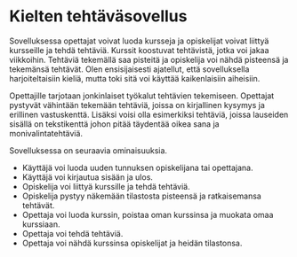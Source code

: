 # Kielten tehtäväsovellus

Sovelluksessa opettajat voivat luoda kursseja ja opiskelijat voivat liittyä 
kursseille ja tehdä tehtäviä. Kurssit koostuvat tehtävistä, jotka voi jakaa viikkoihin. Tehtäviä 
tekemällä saa pisteitä ja opiskelija voi nähdä pisteensä ja tekemänsä tehtävät. 
Olen ensisijaisesti ajatellut, että sovelluksella harjoiteltaisiin kieliä, mutta 
toki sitä voi käyttää kaikenlaisiin aiheisiin.

Opettajille tarjotaan jonkinlaiset työkalut tehtävien tekemiseen. Opettajat 
pystyvät vähintään tekemään tehtäviä, joissa on kirjallinen kysymys ja erillinen 
vastuskenttä. Lisäksi voisi olla esimerkiksi tehtäviä, joissa lauseiden sisällä 
on tekstikenttä johon pitää täydentää oikea sana ja monivalintatehtäviä.

Sovelluksessa on seuraavia ominaisuuksia.

* Käyttäjä voi luoda uuden tunnuksen opiskelijana tai opettajana.
* Käyttäjä voi kirjautua sisään ja ulos.
* Opiskelija voi liittyä kurssille ja tehdä tehtäviä.
* Opiskelija pystyy näkemään tilastosta pisteensä ja ratkaisemansa tehtävät.
* Opettaja voi luoda kurssin, poistaa oman kurssinsa ja muokata omaa kurssiaan.
* Opettaja voi tehdä tehtäviä.
* Opettaja voi nähdä kurssinsa opiskelijat ja heidän tilastonsa.

